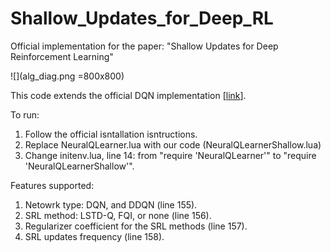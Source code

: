 # Shallow_Updates_for_Deep_RL

Official implementation for the paper: "Shallow Updates for Deep Reinforcement Learning"

![](alg_diag.png =800x800)

This code extends the official DQN implementation [[link](https://github.com/kuz/DeepMind-Atari-Deep-Q-Learner)].

To run:
1. Follow the official isntallation isntructions.
2. Replace NeuralQLearner.lua with our code (NeuralQLearnerShallow.lua)
3. Change initenv.lua, line 14: from "require 'NeuralQLearner'" to "require 'NeuralQLearnerShallow'".

Features supported:
1. Netowrk type: DQN, and DDQN (line 155).
2. SRL method: LSTD-Q, FQI, or none (line 156).
3. Regularizer coefficient for the SRL methods (line 157).
4. SRL updates frequency (line 158).
